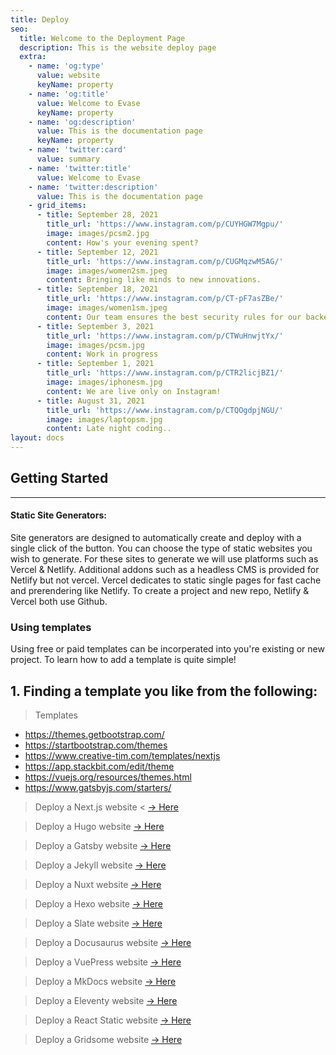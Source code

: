 ```yaml
---
title: Deploy
seo:
  title: Welcome to the Deployment Page
  description: This is the website deploy page
  extra:
    - name: 'og:type'
      value: website
      keyName: property
    - name: 'og:title'
      value: Welcome to Evase
      keyName: property
    - name: 'og:description'
      value: This is the documentation page
      keyName: property
    - name: 'twitter:card'
      value: summary
    - name: 'twitter:title'
      value: Welcome to Evase
    - name: 'twitter:description'
      value: This is the documentation page
    - grid_items:
      - title: September 28, 2021
        title_url: 'https://www.instagram.com/p/CUYHGW7Mgpu/'
        image: images/pcsm2.jpg
        content: How's your evening spent?
      - title: September 12, 2021
        title_url: 'https://www.instagram.com/p/CUGMqzwM5AG/'
        image: images/women2sm.jpeg
        content: Bringing like minds to new innovations.
      - title: September 18, 2021
        title_url: 'https://www.instagram.com/p/CT-pF7asZBe/'
        image: images/women1sm.jpeg
        content: Our team ensures the best security rules for our backend systems.
      - title: September 3, 2021
        title_url: 'https://www.instagram.com/p/CTWuHnwjtYx/'
        image: images/pcsm.jpg
        content: Work in progress
      - title: September 1, 2021
        title_url: 'https://www.instagram.com/p/CTR2licjBZ1/'
        image: images/iphonesm.jpg
        content: We are live only on Instagram!
      - title: August 31, 2021
        title_url: 'https://www.instagram.com/p/CTQOgdpjNGU/'
        image: images/laptopsm.jpg
        content: Late night coding..
layout: docs
---
```


<h2>Getting Started</h2>

---

<h4>Static Site Generators:</h4>
Site generators are designed to automatically create and deploy with a single click of the button. You can choose the type of static websites you wish to generate. For these sites to generate we will use platforms such as Vercel & Netlify. Additional addons such as a headless CMS is provided for Netlify but not vercel. Vercel dedicates to static single pages for fast cache and prerendering like Netlify. To create a project and new repo, Netlify & Vercel both use Github. 

<h3>Using templates</h3>
Using free or paid templates can be incorperated into you're existing or new project. To learn how to add a template is quite simple!
<h2>1. Finding a template you like from the following:</h2>

> Templates
+ https://themes.getbootstrap.com/
+ https://startbootstrap.com/themes 
+ https://www.creative-tim.com/templates/nextjs
+ https://app.stackbit.com/edit/theme
+ https://vuejs.org/resources/themes.html
+ https://www.gatsbyjs.com/starters/


> Deploy a Next.js website <
[-> Here](https://app.netlify.com/start/deploy?repository=https://github.com/cassidoo/next-netlify-starter) 

> Deploy a Hugo website
[-> Here](https://app.netlify.com/start/deploy?repository=https://github.com/netlify/victor-hugo) 

> Deploy a Gatsby website
[-> Here](https://app.netlify.com/start/deploy?repository=https://github.com/gatsbyjs/gatsby-starter-default) 

> Deploy a Jekyll website
[-> Here](https://app.netlify.com/start/deploy?repository=https://github.com/netlify-templates/jekyll-base)

> Deploy a Nuxt website 
[-> Here](https://app.netlify.com/start/deploy?repository=https://github.com/lukeocodes/nuxt-starter-netlify-cms)

> Deploy a Hexo website
[-> Here](https://app.netlify.com/start/deploy?repository=https://github.com/hexojs/hexo-starter)

> Deploy a Slate website
[-> Here](https://app.netlify.com/start/deploy?repository=https://github.com/slatedocs/slate)

> Deploy a Docusaurus website
[-> Here](https://app.netlify.com/start/deploy?repository=https://github.com/anishkny/docusaurus-base)

> Deploy a VuePress website
[-> Here](https://app.netlify.com/start/deploy?repository=https://github.com/capriosa/vuepress-deploy)

> Deploy a MkDocs website 
[-> Here](https://app.netlify.com/start/deploy?repository=https://github.com/netlify-templates/mkdocs-base)

> Deploy a Eleventy website
[-> Here](https://app.netlify.com/start/deploy?repository=https://github.com/11ty/eleventy-base-blog)

> Deploy a React Static website
[-> Here](https://app.netlify.com/start/deploy?repository=https://github.com/tannerlinsley/react-static-starter)

> Deploy a Gridsome website
[-> Here](https://app.netlify.com/start/deploy?repository=https://github.com/gridsome/gridsome-starter-default)

